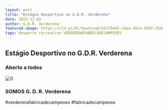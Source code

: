 ```yaml
---
layout: post
title: "Estágio Desportivo no G.D.R. Verderena"
date: 2023-12-02
author: G.D.R. Verderena
featured-image: https://cld.pt/dl/download/56370445-2dee-45ce-9497-25d819aa2995/5.png
tags: desporto recreativo VERDERENAFABRICADECAMPEOES
---
```



<H2>Estágio Desportivo no G.D.R. Verderena</H2>

<H3>Aberto a todos</H3>



![0](https://cld.pt/dl/download/56370445-2dee-45ce-9497-25d819aa2995/5.png)


<H3>SOMOS G. D. R. Verderena</H3>

#verderenafabricadecampeoes #fabricadecampeoes 
